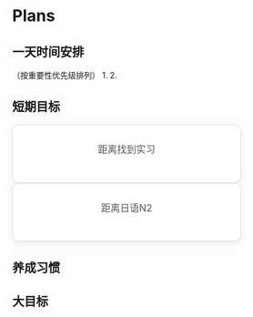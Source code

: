 # Plans

## 一天时间安排
（按重要性优先级排列）
1. 
2. 


## 短期目标
<body>
    <div style="background-color: #ffffff; border: 1px solid #e0e0e0; border-radius: 12px; padding: 30px 40px; text-align: center; color: #555; font-size: 1.2em; box-shadow: 0 4px 12px rgba(0, 0, 0, 0.08); width: 320px; font-family: -apple-system, BlinkMacSystemFont, 'Segoe UI', Roboto, 'Helvetica Neue', Arial, sans-serif;">
        <p style="margin-top: 0;">
            <span>距离找到实习</span>
        </p>
        <div id="countdown-timer" style="font-weight: bold; font-size: 2em; color: #1a1a1a; margin-top: 10px; letter-spacing: 2px;"></div>
    </div>
    <script>
    function updateCountdown() {
      const targetDate = '2025-10-30 00:00:00';
      const targetTime = new Date(targetDate).getTime();
      const currentTime = new Date().getTime();
      let difference = targetTime - currentTime;
      const timerElement = document.getElementById('countdown-timer');
      if (difference <= 0) {
        timerElement.innerHTML = "目标日期已到达！";
        clearInterval(countdownInterval); 
        return;
      }
      let days = Math.floor(difference / (1000 * 60 * 60 * 24));
      let hours = Math.floor((difference % (1000 * 60 * 60 * 24)) / (1000 * 60 * 60));
      let minutes = Math.floor((difference % (1000 * 60 * 60)) / (1000 * 60));
      let seconds = Math.floor((difference % (1000 * 60)) / 1000);
      timerElement.innerHTML = `${days}d ${hours}h ${minutes}m ${seconds}s`;
    }
    const countdownInterval = setInterval(updateCountdown, 1000);
    updateCountdown(); 
    </script>
</body>

<body>
    <div style="background-color: #ffffff; border: 1px solid #e0e0e0; border-radius: 12px; padding: 30px 40px; text-align: center; color: #555; font-size: 1.2em; box-shadow: 0 4px 12px rgba(0, 0, 0, 0.08); width: 320px; font-family: -apple-system, BlinkMacSystemFont, 'Segoe UI', Roboto, 'Helvetica Neue', Arial, sans-serif;">
        <p style="margin-top: 0;">
            <span>距离日语N2</span>
        </p>
        <div id="countdown-timer" style="font-weight: bold; font-size: 2em; color: #1a1a1a; margin-top: 10px; letter-spacing: 2px;"></div>
    </div>
    <script>
    function updateCountdown() {
      const targetDate = '2025-12-07 08:00:00';
      const targetTime = new Date(targetDate).getTime();
      const currentTime = new Date().getTime();
      let difference = targetTime - currentTime;
      const timerElement = document.getElementById('countdown-timer');
      if (difference <= 0) {
        timerElement.innerHTML = "目标日期已到达！";
        clearInterval(countdownInterval); 
        return;
      }
      let days = Math.floor(difference / (1000 * 60 * 60 * 24));
      let hours = Math.floor((difference % (1000 * 60 * 60 * 24)) / (1000 * 60 * 60));
      let minutes = Math.floor((difference % (1000 * 60 * 60)) / (1000 * 60));
      let seconds = Math.floor((difference % (1000 * 60)) / 1000);
      timerElement.innerHTML = `${days}d ${hours}h ${minutes}m ${seconds}s`;
    }
    const countdownInterval = setInterval(updateCountdown, 1000);
    updateCountdown(); 
    </script>
</body>


## 养成习惯

## 大目标